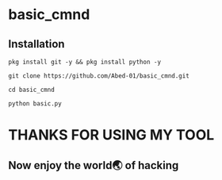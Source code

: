 # basic_cmnd

## Installation 

```pkg install git -y && pkg install python -y```

```git clone https://github.com/Abed-01/basic_cmnd.git```

```cd basic_cmnd```

```python basic.py```


# THANKS FOR USING MY TOOL



## Now enjoy the world🌏 of hacking 
